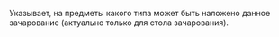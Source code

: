 Указывает, на предметы какого типа может быть наложено данное зачарование (актуально только для стола зачарования).